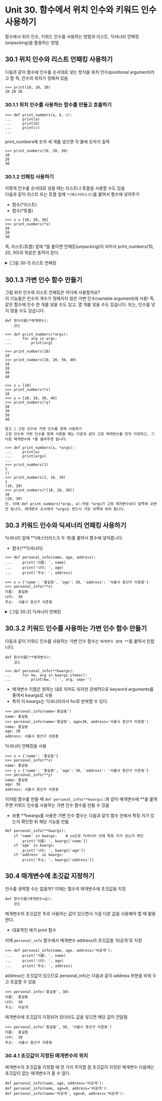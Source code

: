 # Unit 30. 함수에서 위치 인수와 키워드 인수 사용하기
함수에서 위치 인수, 키워드 인수를 사용하는 방법과 리스트, 딕셔너리 언패킹(unpacking)을 활용하는 방법
## 30.1 위치 인수와 리스트 언패킹 사용하기
다음과 같이 함수에 인수를 순서대로 넣는 방식을 위치 인수(positional argument)라고 함
즉, 인수의 위치가 정해져 있음
```
>>> print(10, 20, 30)
10 20 30
```
### 30.1.1  위치 인수를 사용하는 함수를 만들고 호출하기
```
>>> def print_numbers(a, b, c):
...     print(a)
...     print(b)
...     print(c)
...
```
print_numbers에 숫자 세 개를 넣으면 각 줄에 숫자가 출력
```
>>> print_numbers(10, 20, 30)
10
20
30
```
### 30.1.2  언패킹 사용하기
이렇게 인수를 순서대로 넣을 때는 리스트나 튜플을 사용할 수도 있음  
다음과 같이 리스트 또는 튜플 앞에 ```*(애스터리스크)```를 붙여서 함수에 넣어주기

- 함수(*리스트)
- 함수(*튜플)
```
>>> x = [10, 20, 30]
>>> print_numbers(*x)
10
20
30
```
즉, 리스트(튜플) 앞에 *를 붙이면 언패킹(unpacking)이 되어서 print_numbers(10, 20, 30)과 똑같은 동작이 된다.

<details>
<summary>[그림 30-1] 리스트 언패킹
</summary>
<div markdown="1">       

😎
![](https://dojang.io/pluginfile.php/13788/mod_page/content/2/030001.png)
</div>
</details>

## 30.1.3  가변 인수 함수 만들기
그럼 위치 인수와 리스트 언패킹은 어디에 사용할까요?  
이 기능들은 인수의 개수가 정해지지 않은 가변 인수(variable argument)에 사용!
즉, 같은 함수에 인수 한 개를 넣을 수도 있고, 열 개를 넣을 수도 있습니다. 또는, 인수를 넣지 않을 수도 있습니다.
```
def 함수이름(*매개변수):
    코드
```
```
>>> def print_numbers(*args):
...     for arg in args:
...         print(arg)
```
```
>>> print_numbers(10)
10
>>> print_numbers(10, 20, 30, 40)
10
20
30
40
```
```
>>> x = [10]
>>> print_numbers(*x)
10
>>> y = [10, 20, 30, 40]
>>> print_numbers(*y)
10
20
30
40
```
```
참고 | 고정 인수와 가변 인수를 함께 사용하기
고정 인수와 가변 인수를 함께 사용할 때는 다음과 같이 고정 매개변수를 먼저 지정하고, 그 다음 매개변수에 *를 붙여주면 됩니다.

>>> def print_numbers(a, *args):
...     print(a)
...     print(args)
...
>>> print_numbers(1)
1
()
>>> print_numbers(1, 10, 20)
1
(10, 20)
>>> print_numbers(*[10, 20, 30])
10
(20, 30)
단, 이때 def print_numbers(*args, a):처럼 *args가 고정 매개변수보다 앞쪽에 오면 안 됩니다. 매개변수 순서에서 *args는 반드시 가장 뒤쪽에 와야 합니다.
```

## 30.3 키워드 인수와 딕셔너리 언패킹 사용하기
딕셔너리 앞에 **(애스터리스크 두 개)를 붙여서 함수에 넣어줍니다.

- 함수(**딕셔너리)
```
>>> def personal_info(name, age, address):
...     print('이름: ', name)
...     print('나이: ', age)
...     print('주소: ', address)
```
```
>>> x = {'name': '홍길동', 'age': 30, 'address': '서울시 용산구 이촌동'}
>>> personal_info(**x)
이름:  홍길동
나이:  30
주소:  서울시 용산구 이촌동
```
<details>
<summary>[그림 30-2] 딕셔너리 언패킹
</summary>
<div markdown="1">       

😎
![](https://dojang.io/pluginfile.php/13790/mod_page/content/2/030002.png)
</div>
</details>

## 30.3.2  키워드 인수를 사용하는 가변 인수 함수 만들기
다음과 같이 키워드 인수를 사용하는 가변 인수 함수는 ```매개변수 앞에 **```를 붙여서 만듭니다.
```
def 함수이름(**매개변수):
    코드
```
```
>>> def personal_info(**kwargs):
...     for kw, arg in kwargs.items():
...         print(kw, ': ', arg, sep='')
```
- 매개변수 이름은 원하는 대로 지어도 되지만 관례적으로 keyword arguments를 줄여서 kwargs로 사용
- 특히 이 kwargs는 딕셔너리라서 for로 반복할 수 있다.
```
>>> personal_info(name='홍길동')
name: 홍길동
>>> personal_info(name='홍길동', age=30, address='서울시 용산구 이촌동')
name: 홍길동
age: 30
address: 서울시 용산구 이촌동
```
딕셔너리 언패킹을 사용
```
>>> x = {'name': '홍길동'}
>>> personal_info(**x)
name: 홍길동
>>> y = {'name': '홍길동', 'age': 30, 'address': '서울시 용산구 이촌동'}
>>> personal_info(**y)
name: 홍길동
age: 30
address: 서울시 용산구 이촌동
```

이처럼 함수를 만들 때 ```def personal_info(**kwargs):```와 같이 매개변수에 **를 붙여주면 키워드 인수를 사용하는 가변 인수 함수를 만들 수 있음
 
- 보통 **kwargs를 사용한 가변 인수 함수는 다음과 같이 함수 안에서 특정 키가 있는지 확인한 뒤 해당 기능을 만듦
```
def personal_info(**kwargs):
    if 'name' in kwargs:    # in으로 딕셔너리 안에 특정 키가 있는지 확인
        print('이름: ', kwargs['name'])
    if 'age' in kwargs:
        print('나이: ', kwargs['age'])
    if 'address' in kwargs:
        print('주소: ', kwargs['address'])
```
## 30.4 매개변수에 초깃값 지정하기
인수를 생략할 수는 없을까?
이때는 함수의 매개변수에 초깃값을 지정
```
def 함수이름(매개변수=값):
    코드
```
매개변수의 초깃값은 주로 사용하는 값이 있으면서 가끔 다른 값을 사용해야 할 때 활용한다. 
- 대표적인 예가 print 함수

이제 ```personal_info``` 함수에서 매개변수 address의 초깃값을 '비공개'로 지정
```
>>> def personal_info(name, age, address='비공개'):
...     print('이름: ', name)
...     print('나이: ', age)
...     print('주소: ', address)
```
address는 초깃값이 있으므로 personal_info는 다음과 같이 address 부분을 비워 두고 호출할 수 있음
```
>>> personal_info('홍길동', 30)
이름:  홍길동
나이:  30
주소:  비공개
```
매개변수에 초깃값이 지정되어 있더라도 값을 넣으면 해당 값이 전달됨
```
>>> personal_info('홍길동', 30, '서울시 용산구 이촌동')
이름:  홍길동
나이:  30
주소:  서울시 용산구 이촌동
```
### 30.4.1  초깃값이 지정된 매개변수의 위치
매개변수의 초깃값을 지정할 때 한 가지 주의할 점 
초깃값이 지정된 매개변수 다음에는 초깃값이 없는 매개변수가 올 수 없다.

```
def personal_info(name, age, address='비공개'):
def personal_info(name, age=0, address='비공개'):
def personal_info(name='비공개', age=0, address='비공개'):
```
